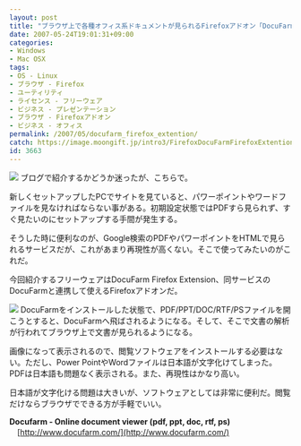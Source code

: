 ```yaml
---
layout: post
title: "ブラウザ上で各種オフィス系ドキュメントが見られるFirefoxアドオン「DocuFarm Firefox Extention」"
date: 2007-05-24T19:01:31+09:00
categories:
- Windows
- Mac OSX
tags: 
- OS - Linux
- ブラウザ - Firefox
- ユーティリティ
- ライセンス - フリーウェア
- ビジネス - プレゼンテーション
- ブラウザ - Firefoxアドオン
- ビジネス - オフィス
permalink: /2007/05/docufarm_firefox_extention/
catch: https://image.moongift.jp/intro3/FirefoxDocuFarmFirefoxExtention_8CF2/docufarm4_thumb1.png
id: 3663
---
```

[![](https://image.moongift.jp/intro3/FirefoxDocuFarmFirefoxExtention_8CF2/docufarm2_thumb2.png)](https://image.moongift.jp/intro3/FirefoxDocuFarmFirefoxExtention_8CF2/docufarm24.png) ブログで紹介するかどうか迷ったが、こちらで。

 

新しくセットアップしたPCでサイトを見ていると、パワーポイントやワードファイルを見なければならない事がある。初期設定状態ではPDFすら見られず、すぐ見たいのにセットアップする手間が発生する。

 

そうした時に便利なのが、Google検索のPDFやパワーポイントをHTMLで見られるサービスだが、これがあまり再現性が高くない。そこで使ってみたいのがこれだ。

 

今回紹介するフリーウェアはDocuFarm Firefox Extension、同サービスのDocuFarmと連携して使えるFirefoxアドオンだ。

 <!--more--> 

[![](https://image.moongift.jp/intro3/FirefoxDocuFarmFirefoxExtention_8CF2/docufarm4_thumb1.png)](https://image.moongift.jp/intro3/FirefoxDocuFarmFirefoxExtention_8CF2/docufarm43.png) DocuFarmをインストールした状態で、PDF/PPT/DOC/RTF/PSファイルを開こうとすると、DocuFarmへ飛ばされるようになる。そして、そこで文書の解析が行われてブラウザ上で文書が見られるようになる。

 

画像になって表示されるので、閲覧ソフトウェアをインストールする必要はない。ただし、Power PointやWordファイルは日本語が文字化けてしまった。PDFは日本語も問題なく表示される。また、再現性はかなり高い。

 

日本語が文字化ける問題は大きいが、ソフトウェアとしては非常に便利だ。閲覧だけならブラウザでできる方が手軽でいい。

 

**Docufarm - Online document viewer (pdf, ppt, doc, rtf, ps)**  
　[http://www.docufarm.com/](http://www.docufarm.com/)

